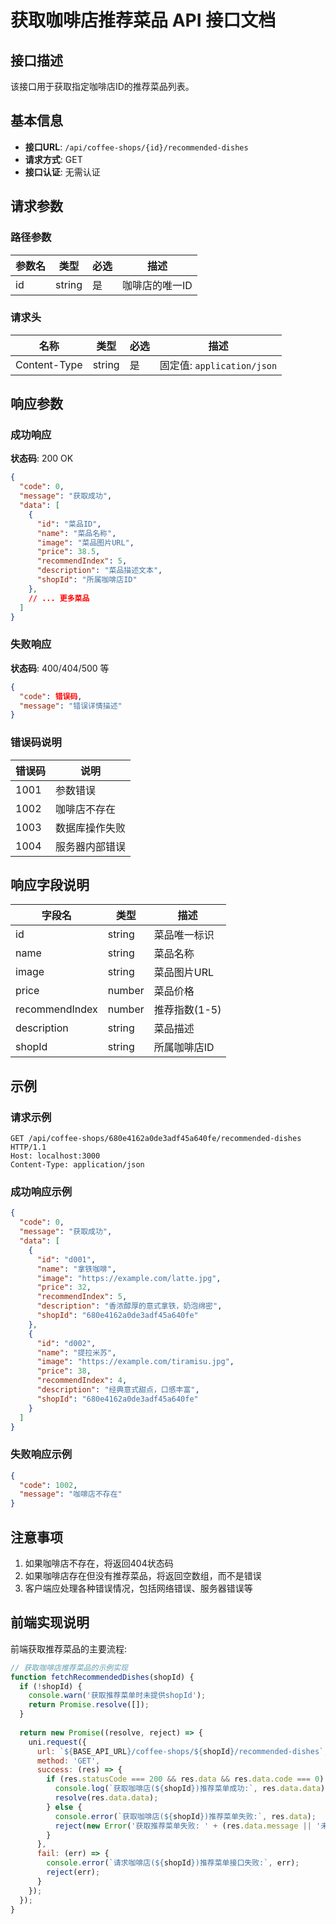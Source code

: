 # 获取咖啡店推荐菜品 API 接口文档

## 接口描述
该接口用于获取指定咖啡店ID的推荐菜品列表。

## 基本信息
- **接口URL**: `/api/coffee-shops/{id}/recommended-dishes`
- **请求方式**: GET
- **接口认证**: 无需认证

## 请求参数

### 路径参数

| 参数名 | 类型   | 必选 | 描述           |
|--------|--------|------|----------------|
| id     | string | 是   | 咖啡店的唯一ID |

### 请求头

| 名称          | 类型   | 必选 | 描述                            |
|---------------|--------|------|--------------------------------|
| Content-Type  | string | 是   | 固定值: `application/json`     |

## 响应参数

### 成功响应
**状态码**: 200 OK

```json
{
  "code": 0,
  "message": "获取成功",
  "data": [
    {
      "id": "菜品ID",
      "name": "菜品名称",
      "image": "菜品图片URL",
      "price": 38.5,
      "recommendIndex": 5,
      "description": "菜品描述文本",
      "shopId": "所属咖啡店ID"
    },
    // ... 更多菜品
  ]
}
```

### 失败响应
**状态码**: 400/404/500 等

```json
{
  "code": 错误码,
  "message": "错误详情描述"
}
```

### 错误码说明

| 错误码 | 说明                 |
|--------|----------------------|
| 1001   | 参数错误             |
| 1002   | 咖啡店不存在         |
| 1003   | 数据库操作失败       |
| 1004   | 服务器内部错误       |

## 响应字段说明

| 字段名         | 类型    | 描述                                 |
|----------------|---------|--------------------------------------|
| id             | string  | 菜品唯一标识                         |
| name           | string  | 菜品名称                             |
| image          | string  | 菜品图片URL                          |
| price          | number  | 菜品价格                             |
| recommendIndex | number  | 推荐指数(1-5)                        |
| description    | string  | 菜品描述                             |
| shopId         | string  | 所属咖啡店ID                         |

## 示例

### 请求示例

```
GET /api/coffee-shops/680e4162a0de3adf45a640fe/recommended-dishes HTTP/1.1
Host: localhost:3000
Content-Type: application/json
```

### 成功响应示例

```json
{
  "code": 0,
  "message": "获取成功",
  "data": [
    {
      "id": "d001",
      "name": "拿铁咖啡",
      "image": "https://example.com/latte.jpg",
      "price": 32,
      "recommendIndex": 5,
      "description": "香浓醇厚的意式拿铁，奶泡绵密",
      "shopId": "680e4162a0de3adf45a640fe"
    },
    {
      "id": "d002",
      "name": "提拉米苏",
      "image": "https://example.com/tiramisu.jpg",
      "price": 38,
      "recommendIndex": 4,
      "description": "经典意式甜点，口感丰富",
      "shopId": "680e4162a0de3adf45a640fe"
    }
  ]
}
```

### 失败响应示例

```json
{
  "code": 1002,
  "message": "咖啡店不存在"
}
```

## 注意事项

1. 如果咖啡店不存在，将返回404状态码
2. 如果咖啡店存在但没有推荐菜品，将返回空数组，而不是错误
3. 客户端应处理各种错误情况，包括网络错误、服务器错误等

## 前端实现说明

前端获取推荐菜品的主要流程:

```javascript
// 获取咖啡店推荐菜品的示例实现
function fetchRecommendedDishes(shopId) {
  if (!shopId) {
    console.warn('获取推荐菜单时未提供shopId');
    return Promise.resolve([]);
  }
  
  return new Promise((resolve, reject) => {
    uni.request({
      url: `${BASE_API_URL}/coffee-shops/${shopId}/recommended-dishes`,
      method: 'GET',
      success: (res) => {
        if (res.statusCode === 200 && res.data && res.data.code === 0) {
          console.log(`获取咖啡店(${shopId})推荐菜单成功:`, res.data.data);
          resolve(res.data.data);
        } else {
          console.error(`获取咖啡店(${shopId})推荐菜单失败:`, res.data);
          reject(new Error('获取推荐菜单失败: ' + (res.data.message || '未知错误')));
        }
      },
      fail: (err) => {
        console.error(`请求咖啡店(${shopId})推荐菜单接口失败:`, err);
        reject(err);
      }
    });
  });
}
``` 